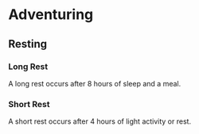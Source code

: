 # Adventuring

## Resting

### Long Rest

A long rest occurs after 8 hours of sleep and a meal.

### Short Rest

A short rest occurs after 4 hours of light activity or rest.



